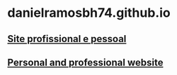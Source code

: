 # danielramosbh74.github.io
## [Site profissional e pessoal](https://danielramosbh74.github.io)
## [Personal and professional website](https://danielramosbh74.github.io/index_en)

